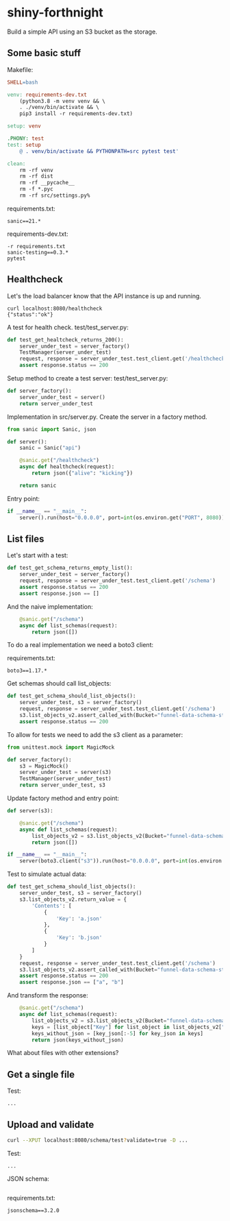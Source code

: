 # shiny-forthnight

Build a simple API using an S3 bucket as the storage.

## Some basic stuff

Makefile:

````makefile
SHELL=bash

venv: requirements-dev.txt
	(python3.8 -m venv venv && \
    . ./venv/bin/activate && \
    pip3 install -r requirements-dev.txt)

setup: venv

.PHONY: test
test: setup
	@ . venv/bin/activate && PYTHONPATH=src pytest test'

clean:
	rm -rf venv
	rm -rf dist
	rm -rf __pycache__
	rm -f *.pyc
	rm -rf src/settings.py%
````

requirements.txt: 

````text
sanic==21.*
````

requirements-dev.txt: 

````text
-r requirements.txt
sanic-testing==0.3.*
pytest
````

## Healthcheck

Let's the load balancer know that the API instance is up and running.

```shell script
curl localhost:8080/healthcheck
{"status":"ok"}
```

A test for health check.
test/test_server.py:

```python
def test_get_healtcheck_returns_200():
    server_under_test = server_factory()
    TestManager(server_under_test)
    request, response = server_under_test.test_client.get('/healthcheck')
    assert response.status == 200
```

Setup method to create a test server:
test/test_server.py:

```python
def server_factory():
    server_under_test = server()
    return server_under_test
```

Implementation in src/server.py.
Create the server in a factory method. 

```python
from sanic import Sanic, json

def server():
    sanic = Sanic("api")

    @sanic.get("/healthcheck")
    async def healthcheck(request):
        return json({"alive": "kicking"})

    return sanic
```

Entry point: 

```python
if __name__ == "__main__":
    server().run(host="0.0.0.0", port=int(os.environ.get("PORT", 8080)))
```

## List files

Let's start with a test:

````python
def test_get_schema_returns_empty_list():
    server_under_test = server_factory()
    request, response = server_under_test.test_client.get('/schema')
    assert response.status == 200
    assert response.json == []
````

And the naive implementation:

````python
    @sanic.get("/schema")
    async def list_schemas(request):
        return json([])
````

To do a real implementation we need a boto3 client:

requirements.txt:

```text
boto3==1.17.*
```

Get schemas should call list_objects:

```python
def test_get_schema_should_list_objects():
    server_under_test, s3 = server_factory()
    request, response = server_under_test.test_client.get('/schema')
    s3.list_objects_v2.assert_called_with(Bucket="funnel-data-schema-stage")
    assert response.status == 200
```

To allow for tests we need to add the s3 client as a parameter:

```python
from unittest.mock import MagicMock

def server_factory():
    s3 = MagicMock()
    server_under_test = server(s3)
    TestManager(server_under_test)
    return server_under_test, s3
```

Update factory method and entry point:

```python
def server(s3):

    @sanic.get("/schema")
    async def list_schemas(request):
        list_objects_v2 = s3.list_objects_v2(Bucket="funnel-data-schema-stage")
        return json([])

if __name__ == "__main__":
    server(boto3.client("s3")).run(host="0.0.0.0", port=int(os.environ.get("PORT", 8080)))
```

Test to simulate actual data:

```python
def test_get_schema_should_list_objects():
    server_under_test, s3 = server_factory()
    s3.list_objects_v2.return_value = {
        'Contents': [
            {
                'Key': 'a.json'
            },
            {
                'Key': 'b.json'
            }
        ]
    }
    request, response = server_under_test.test_client.get('/schema')
    s3.list_objects_v2.assert_called_with(Bucket="funnel-data-schema-stage")
    assert response.status == 200
    assert response.json == ["a", "b"]
```

And transform the response:

```python
    @sanic.get("/schema")
    async def list_schemas(request):
        list_objects_v2 = s3.list_objects_v2(Bucket="funnel-data-schema-stage")
        keys = [list_object["Key"] for list_object in list_objects_v2["Contents"]]
        keys_without_json = [key_json[:-5] for key_json in keys]
        return json(keys_without_json)
```

What about files with other extensions? 

## Get a single file

Test:

```
...
```

## Upload and validate

```sh
curl --XPUT localhost:8080/schema/test?validate=true -D ...
```
Test:
```
...
```

JSON schema:

```
```

requirements.txt:
```
jsonschema==3.2.0
```



